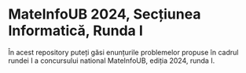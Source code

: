 # MateInfoUB 2024, Secțiunea Informatică, Runda I

În acest repository puteți găsi enunțurile problemelor propuse în cadrul rundei I a concursului national MateInfoUB, ediția 2024, runda I. 
